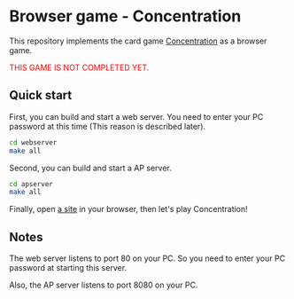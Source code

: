 # Browser game - Concentration

This repository implements the card game
[Concentration](https://en.wikipedia.org/wiki/Concentration_(card_game)) as a browser game.

<span style="color: red;">THIS GAME IS NOT COMPLETED YET.</span>

## Quick start

First, you can build and start a web server.
You need to enter your PC password at this time (This reason is described later).

~~~bash
cd webserver
make all
~~~

Second, you can build and start a AP server.

~~~bash
cd apserver
make all
~~~

Finally, open [a site](http://localhost) in your browser, then let's play Concentration!

## Notes

The web server listens to port 80 on your PC.
So you need to enter your PC password at starting this server.

Also, the AP server listens to port 8080 on your PC.
